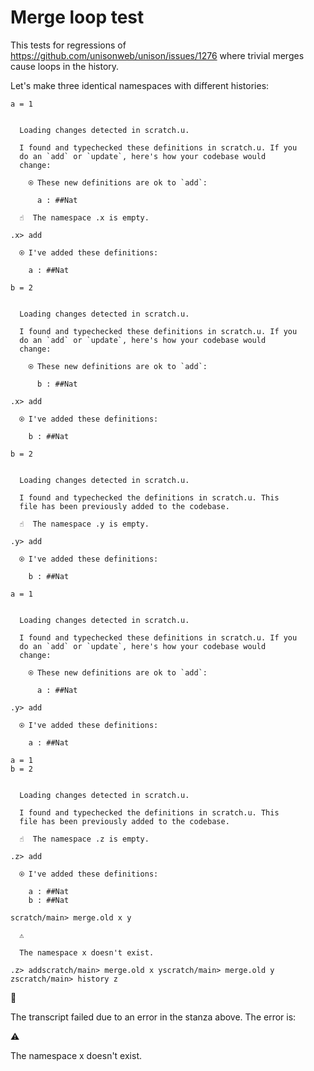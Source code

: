 # Merge loop test

This tests for regressions of https://github.com/unisonweb/unison/issues/1276 where trivial merges cause loops in the history.

Let's make three identical namespaces with different histories:

```unison
a = 1
```

```ucm

  Loading changes detected in scratch.u.

  I found and typechecked these definitions in scratch.u. If you
  do an `add` or `update`, here's how your codebase would
  change:
  
    ⍟ These new definitions are ok to `add`:
    
      a : ##Nat

```
```ucm
  ☝️  The namespace .x is empty.

.x> add

  ⍟ I've added these definitions:
  
    a : ##Nat

```
```unison
b = 2
```

```ucm

  Loading changes detected in scratch.u.

  I found and typechecked these definitions in scratch.u. If you
  do an `add` or `update`, here's how your codebase would
  change:
  
    ⍟ These new definitions are ok to `add`:
    
      b : ##Nat

```
```ucm
.x> add

  ⍟ I've added these definitions:
  
    b : ##Nat

```
```unison
b = 2
```

```ucm

  Loading changes detected in scratch.u.

  I found and typechecked the definitions in scratch.u. This
  file has been previously added to the codebase.

```
```ucm
  ☝️  The namespace .y is empty.

.y> add

  ⍟ I've added these definitions:
  
    b : ##Nat

```
```unison
a = 1
```

```ucm

  Loading changes detected in scratch.u.

  I found and typechecked these definitions in scratch.u. If you
  do an `add` or `update`, here's how your codebase would
  change:
  
    ⍟ These new definitions are ok to `add`:
    
      a : ##Nat

```
```ucm
.y> add

  ⍟ I've added these definitions:
  
    a : ##Nat

```
```unison
a = 1
b = 2
```

```ucm

  Loading changes detected in scratch.u.

  I found and typechecked the definitions in scratch.u. This
  file has been previously added to the codebase.

```
```ucm
  ☝️  The namespace .z is empty.

.z> add

  ⍟ I've added these definitions:
  
    a : ##Nat
    b : ##Nat

scratch/main> merge.old x y

  ⚠️
  
  The namespace x doesn't exist.

```

```ucm
.z> addscratch/main> merge.old x yscratch/main> merge.old y zscratch/main> history z
```


🛑

The transcript failed due to an error in the stanza above. The error is:


  ⚠️
  
  The namespace x doesn't exist.

